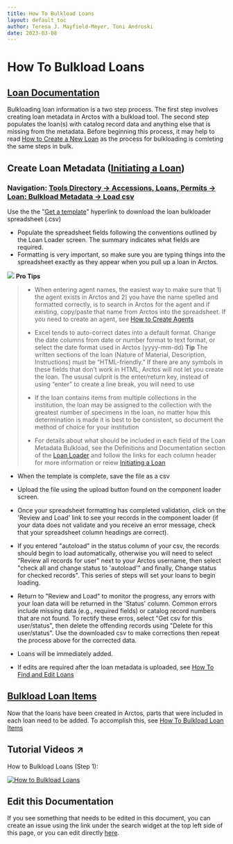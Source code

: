 ```yaml
---
title: How To Bulkload Loans
layout: default_toc
author: Teresa J. Mayfield-Meyer, Toni Androski
date: 2023-03-08
---
```


# How To Bulkload Loans

## [Loan Documentation](https://handbook.arctosdb.org/documentation/loans.html)

Bulkloading loan information is a two step process. The first step involves creating loan metadata in Arctos with a bulkload tool.  The second step populates the loan(s) with catalog record data and anything else that is missing from the metadata. Before beginning this process, it may help to read [How to Create a New Loan](http://handbook.arctosdb.org/how_to/How-to-Create-a-New-Loan.html) as the process for bulkloading is comleting the same steps in bulk.

## Create Loan Metadata ([Initiating a Loan](http://handbook.arctosdb.org/how_to/How-to-Create-a-New-Loan.html#initiating-a-loan))

### Navigation: [Tools Directory -> Accessions, Loans, Permits -> Loan: Bulkload Metadata -> Load csv](https://arctos.database.museum/loaders/BulkloadLoan.cfm?action=ld)  

 Use the the "[Get a template](https://arctos.database.museum/loaders/BulkloadLoan.cfm?action=makeTemplate)" hyperlink to download the loan bulkloader spreadsheet (.csv)
* Populate the spreadsheet fields following the conventions outlined by the Loan Loader screen. The summary indicates what fields are required. 
* Formatting is very important, so make sure you are typing things into the spreadsheet exactly as they appear when you pull up a loan in Arctos. 

![](https://raw.githubusercontent.com/ArctosDB/documentation-wiki/gh-pages/tutorial_images/Bear%20Pro.jpg) **Pro Tips**

> * When entering agent names, the easiest way to make sure that 1) the agent exists in Arctos and 2) you have the name spelled and formatted correctly, is to search in Arctos for the agent and if existing, copy/paste that name from Arctos into the spreadsheet. If you need to create an agent, see [How to Create Agents](http://handbook.arctosdb.org/how_to/How-to-Create-Agents.html)
> 
> * Excel tends to auto-correct dates into a default format.  Change the date columns from date or number format to text format, or select the date format used in Arctos (yyyy-mm-dd) **Tip** The written sections of the loan (Nature of Material, Description, Instructions) must be “HTML-friendly.” If there are any symbols in these fields that don’t work in HTML, Arctos will not let you create the loan. The ususal culprit is the enter/return key, instead of using “enter” to create a line break, you will need to use <br>
> 
> * If the loan contains items from multiple collections in the institution, the loan may be assigned to the collection with the greatest number of specimens in the loan, no matter how this determination is made it is best to be consistent, so document the method of choice for your institution
>  
> * For details about what should be included in each field of the Loan Metadata Bulkload, see the Definitions and Documentation section of the [Loan Loader](https://arctos.database.museum/loaders/BulkloadLoan.cfm?action=ld) and follow the links for each column header for more information or reiew [Initiating a Loan](http://handbook.arctosdb.org/how_to/How-to-Create-a-New-Loan.html#initiating-a-loan)  
 
* When the template is complete, save the file as a csv
 
* Upload the file using the upload button found on the component loader screen.

* Once your spreadsheet formatting has completed validation, click on the 'Review and Load' link to see your records in the component loader (if your data does not validate and you receive an error message, check that your spreadsheet column headings are correct).

* If you entered "autoload" in the status column of your csv, the records should begin to load automatically, otherwise you will need to select "Review all records for user" next to your Arctos username, then select "check all and change status to 'autoload'" and finally, Change status for checked records". This series of steps will set your loans to begin loading.

* Return to "Review and Load" to monitor the progress, any errors with your loan data will be returned in the 'Status' column. Common errors include missing data (e.g., required fields) or catalog record numbers that are not found. To rectify these erros, select "Get csv for this user/status", then delete the offending records using "Delete for this user/status". Use the downloaded csv to make corrections then repeat the process above for the corrected data.

* Loans will be immediately added.

* If edits are required after the loan metadata is uploaded, see [How To Find and Edit Loans](https://handbook.arctosdb.org/how_to/How-to-Find-and-Edit-Loans.html)
 
## [Bulkload Loan Items](https://handbook.arctosdb.org/how_to/How_To_Bulkload_Loan_Parts.html)

Now that the loans have been created in Arctos, parts that were included in each loan need to be added. To accomplish this, see [How To Bulkload Loan Items](https://handbook.arctosdb.org/how_to/How_To_Bulkload_Loan_Parts.html)

## Tutorial Videos ↗️

How to Bulkload Loans (Step 1):

[![How to Bulkload Loans](https://i9.ytimg.com/vi/pN40CkKAbgw/mq2.jpg?sqp=CJCU8I8G&rs=AOn4CLCgvG7IypQyOLtWLJ3jqMzZHZ6e7A)](https://youtu.be/pN40CkKAbgw)

## Edit this Documentation

If you see something that needs to be edited in this document, you can create an issue using the link under the search widget at the top left side of this page, or you can edit directly <a href="https://github.com/ArctosDB/documentation-wiki/edit/gh-pages/_how_to/How_To_Bulkload_Legacy_Loans.markdown" target="_blank">here</a>.
